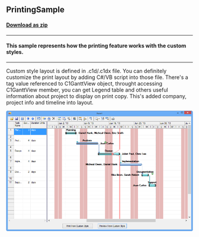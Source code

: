 ## PrintingSample
#### [Download as zip](https://grapecity.github.io/DownGit/#/home?url=https://github.com/GrapeCity/ComponentOne-WinForms-Samples/tree/master/NetFramework\GanttView\VB\PrintingSample)
____
#### This sample represents how the printing feature works with the custom styles.
____
Custom style layout is defined in .c1d/.c1dx file.
You can definitely customize the print layout by adding C#/VB script into those file.
There's a tag value referenced to C1GanttView object, throught accessing C1GanttView member, you can get Legend table and others useful information about project to display on print copy.
This's added company, project info and timeline into layout.

![screenshot](screenshot.PNG)

